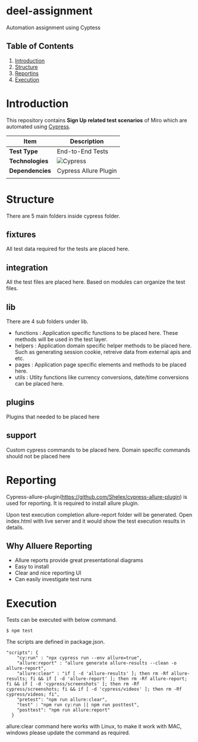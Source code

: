# deel-assignment
Automation assignment using Cyptess

## Table of Contents
1. [Introduction](#Introduction)
2. [Structure](#Structure)
3. [Reportins](#Reporting)
4. [Execution](#TestExecution)

# Introduction
This repository contains **Sign Up related test scenarios** of Miro which are automated using [Cypress](https://www.cypress.io).

| Item | Description | 
| --- |---|
| **Test Type** | End-to-End Tests |
| **Technologies** | ![Cypress](https://img.shields.io/badge/cypress-^6.8.0-red.svg?style=plastic&logo=cypress) |
| **Dependencies** | Cypress Allure Plugin |
| | |

# Structure
There are 5 main folders inside cypress folder.

## fixtures
All test data required for the tests are placed here.

## integration
All the test files are placed here. Based on modules can organize the test files.

## lib
There are 4 sub folders under lib.
  - functions : Application specific functions to be placed here. These methods will be used in the test layer.
  - helpers : Application domain specific helper methods to be placed here. Such as generating session cookie, retreive data from external apis and etc.
  - pages : Application page specific elements and methods to be placed here.
  - utils : Utlity functions like currency conversions, date/time conversions can be placed here.

## plugins
Plugins that needed to be placed here

## support
Custom cypress commands to be placed here. Domain specific commands should not be placed here

# Reporting
Cypress-allure-plugin(https://github.com/Shelex/cypress-allure-plugin) is used for reporting. It is required to install allure plugin.

Upon test execution completion allure-report folder will be generated. Open index.html with live server and it would show the test execution results in details.

## Why Alluere Reporting
  - Allure reports provide great presentational diagrams
  - Easy to install
  - Clear and nice reporting UI
  - Can easily investigate test runs

# Execution
Tests can be executed with below command.
```
$ npm test
```

The scripts are defined in package.json.
```
"scripts": {
    "cy:run" : "npx cypress run --env allure=true",
    "allure:report" : "allure generate allure-results --clean -o allure-report",
    "allure:clear" : "if [ -d 'allure-results' ]; then rm -Rf allure-results; fi && if [ -d 'allure-report' ]; then rm -Rf allure-report; fi && if [ -d 'cypress/screenshots' ]; then rm -Rf cypress/screenshots; fi && if [ -d 'cypress/videos' ]; then rm -Rf cypress/videos; fi",
    "pretest": "npm run allure:clear",
    "test" : "npm run cy:run || npm run posttest",
    "posttest": "npm run allure:report"  
  }
```

allure:clear command here works with Linux, to make it work with MAC, windows please update the command as required.
